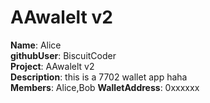 # AAwalelt v2

**Name**: Alice  
**githubUser**: BiscuitCoder  
**Project**: AAwalelt v2  
**Description**: this is a 7702 wallet app haha  
**Members**: Alice,Bob
**WalletAddress**: 0xxxxxx